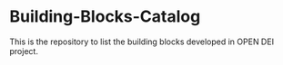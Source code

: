 # Building-Blocks-Catalog
This is the repository to list the building blocks developed in OPEN DEI project.
